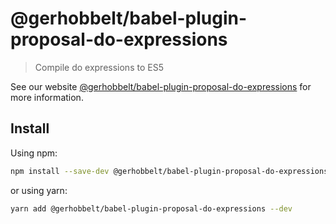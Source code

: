 # @gerhobbelt/babel-plugin-proposal-do-expressions

> Compile do expressions to ES5

See our website [@gerhobbelt/babel-plugin-proposal-do-expressions](https://babeljs.io/docs/en/next/babel-plugin-proposal-do-expressions.html) for more information.

## Install

Using npm:

```sh
npm install --save-dev @gerhobbelt/babel-plugin-proposal-do-expressions
```

or using yarn:

```sh
yarn add @gerhobbelt/babel-plugin-proposal-do-expressions --dev
```
